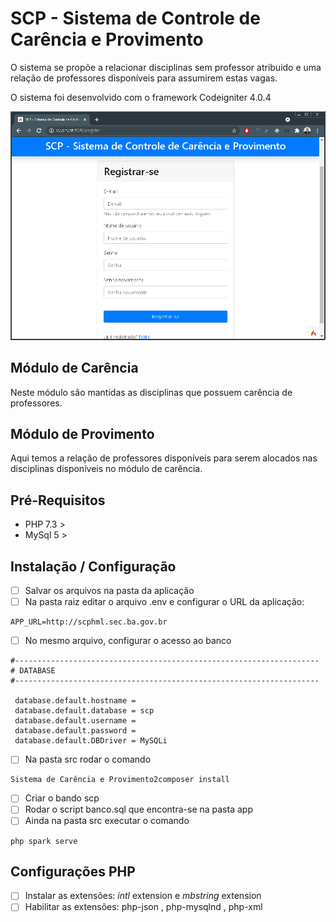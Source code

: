 # SCP - Sistema de Controle de Carência e Provimento
O sistema se propõe a relacionar disciplinas sem professor atribuido e uma relação de professores disponíveis para assumirem estas vagas.

O sistema foi desenvolvido com o framework Codeigniter 4.0.4

![Alt text](public/assets/images/Cadastro_Usuario.PNG?raw=true "Title")


## Módulo de Carência
Neste módulo são mantidas as disciplinas que possuem carência de professores. 


## Módulo de Provimento
Aqui temos a relação de professores disponíveis para serem alocados nas disciplinas disponíveis no módulo de carência.

## Pré-Requisitos
- PHP 7.3 >
- MySql 5 >

## Instalação / Configuração

- [ ] Salvar os arquivos na pasta da aplicação
- [ ] Na pasta raiz editar o arquivo .env e configurar o URL da aplicação:

``` 
APP_URL=http://scphml.sec.ba.gov.br
```
- [ ] No mesmo arquivo, configurar o acesso ao banco

```
#-------------------------------------------------------------------- 
# DATABASE 
#-------------------------------------------------------------------- 
 
 database.default.hostname =  
 database.default.database = scp 
 database.default.username =  
 database.default.password =  
 database.default.DBDriver = MySQLi
```
- [ ] Na pasta src rodar o comando

``` 
Sistema de Carência e Provimento2composer install
```

- [ ] Criar o bando scp
- [ ] Rodar o script banco.sql que encontra-se na pasta app
- [ ] Ainda na pasta src executar o comando

``` 
php spark serve
```

## Configurações PHP
- [ ]  Instalar as extensões: *intl* extension e *mbstring* extension 
- [ ] Habilitar as extensões: php-json , php-mysqlnd , php-xml
